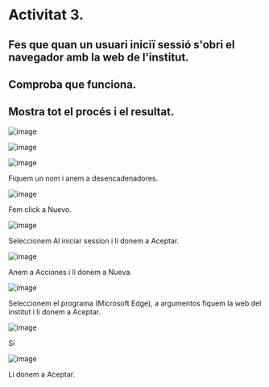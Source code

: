 # Activitat 3.
## Fes que quan un usuari iniciï sessió s'obri el navegador amb la web de l'institut.
## Comproba que funciona.
## Mostra tot el procés i el resultat.

![image](https://github.com/user-attachments/assets/ade2194d-b903-40df-a484-d062e659b64f)

![image](https://github.com/user-attachments/assets/ae8a5fca-3797-42e1-9d01-2a86f91a7c22)

![image](https://github.com/user-attachments/assets/c21a3865-8893-43d5-850c-b06349737e41)

Fiquem un nom i anem a desencadenadores.

![image](https://github.com/user-attachments/assets/ac672a58-ea8a-47de-a170-eeab1f793bb7)

Fem click a Nuevo.

![image](https://github.com/user-attachments/assets/ae831f0a-580c-42b0-bf47-669553b3b4a8)

Seleccionem Al iniciar session i li donem a Aceptar.

![image](https://github.com/user-attachments/assets/82476094-9e60-494e-bbd5-f37af18c54c8)

Anem a Acciones i li donem a Nueva.

![image](https://github.com/user-attachments/assets/3441a246-36db-4e92-a1a2-1d5aea540720)

Seleccionem el programa (Microsoft Edge), a argumentos fiquem la web del institut i li donem a Aceptar.

![image](https://github.com/user-attachments/assets/6e98d096-3c01-4366-a338-696c8aec244a)

Sí

![image](https://github.com/user-attachments/assets/9a48a0f4-641e-48ec-a8c4-ebf377485b4d)

Li donem a Aceptar.
